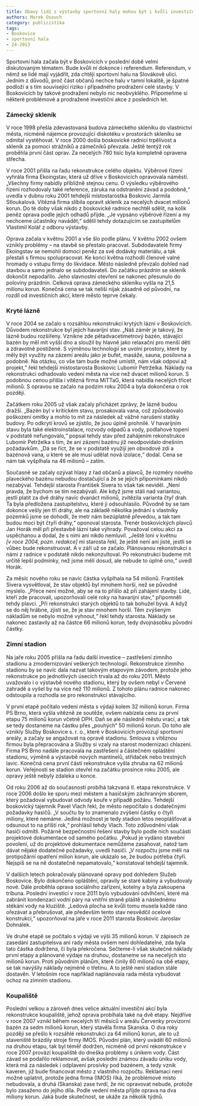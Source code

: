 ```yaml
---
title: Obavy lidí z výstavby sportovní haly mohou být i kvůli investičním akcím v minulosti
authors: Marek Osouch
category: publicistika
tags:
- Boskovice
- sportovní hala
- 24-2013
---
```


Sportovní hala začala být v Boskovicích v poslední době velmi diskutovaným tématem. Bude kvůli ní dokonce i referendum. Referendum, v němž se lidé mají vyjádřit, zda chtějí sportovní halu na Slovákově ulici. Jedním z důvodů, proč část občanů nechce halu v tamní lokalitě, je špatné podloží a s tím související riziko i případného prodražení celé stavby. V Boskovicích by takové prodražení nebylo nic neobvyklého. Připomeňme si některé problémové a prodražené investiční akce z posledních let.

### Zámecký skleník 

V roce 1998 přešla zdevastovaná budova zámeckého skleníku do vlastnictví města, nicméně nájemce provozující diskotéku v prostorách skleníku se odmítal vystěhovat. V roce 2000 došla boskovické radnici trpělivost a skleník za pomoci strážníků a zámečníků převzala. Ještě tentýž rok proběhla první část oprav. Za necelých 780 tisíc byla kompletně opravena střecha.

V roce 2001 přišla na řadu rekonstrukce celého objektu. Výběrové řízení vyhrála firma Ekoingstav, která už dříve v Boskovicích opravovala náměstí. „Všechny firmy nabídly přibližně stejnou cenu. O výsledku výběrového řízení rozhodovaly také reference, záruka na odstranění závad a podobně,“ uvedla v dubnu roku 2001 tehdejší místostarostka Boskovic Jarmila Stloukalová. Vítězná firma slíbila opravit skleník za necelých dvacet milionů korun. Do té doby však nikdo z boskovické radnice nechtěl sdělit, na kolik peněz oprava podle jejich odhadů přijde. „Je vypsáno výběrové řízení a my nechceme účastníky navádět,“ sdělil tehdy dotazujícím se zastupitelům Vlastimil Kolář z odboru výstavby.

Oprava začala v květnu 2001 a vše šlo podle plánu. V květnu 2002 ovšem vznikly problémy – na stavbě se přestalo pracovat. Subdodavatelé firmy Ekoingstav se nemohli domoci peněz za své dodávky materiálu, a tak přestali s firmou spolupracovat. Ke konci května rozhodli členové valné hromady o vstupu firmy do likvidace. Město následně převzalo dohled nad stavbou a samo jednalo se subdodavateli. Do začátku prázdnin se skleník dokončit nepodařilo. Jeho slavnostní otevření se nakonec přesunulo do poloviny prázdnin. Celková oprava zámeckého skleníku vyšla na 21,5 milionu korun. Konečná cena se tak neliší nijak zásadně od původní, na rozdíl od investičních akcí, které město teprve čekaly.

### Kryté lázně 

V roce 2004 se začalo s rozsáhlou rekonstrukcí krytých lázní v Boskovicích. Důvodem rekonstrukce byl jejich havarijní stav. „Náš záměr je takový, že lázně budou rozšířeny. Vznikne zde pětadvacetimetrový bazén, stávající bazén by měl mít vyšší dno a sloužil by hlavně jako relaxační pro menší děti a zdravotně postižené. S výměnou technologií se uvolní prostory, které by měly být využity na zázemí areálu jako je bufet, masáže, sauna, posilovna a podobně. Na otázku, co vše tam bude možné umístit, nám však odpoví až projekt,“ řekl tehdejší místostarosta Boskovic Lubomír Petrželka. Náklady na rekonstrukci odhadovalo vedení města na více než dvacet milionů korun. S podobnou cenou přišla i vítězná firma MiTTaG, která nabídla necelých třicet milionů. S opravou se začalo na podzim roku 2004 a byla dokončena o rok později.

Začátkem roku 2005 už však začaly přicházet zprávy, že lázně budou dražší. „Bazén byl v kritickém stavu, prosakovala vana, což způsobovalo poškození omítky a mohlo to mít za následek až vážné narušení statiky budovy. Po odkrytí krovů se zjistilo, že jsou úplně prohnilé. V havarijním stavu byla také elektroinstalace, rozvody odpadů a vody, podlahové topení v podstatě nefungovalo,“ popsal tehdy stav před zahájením rekonstrukce Lubomír Petrželka s tím, že ani zázemí bazénu již neodpovídalo dnešním požadavkům. „Dá se říct, že se v podstatě využijí jen obvodové zdi a bazénová vana, u které se ale musí udělat nová izolace,“ dodal. Cena se nám tak vyšplhala na 46 milionů – zatím.

Současně se začaly ozývat hlasy z řad občanů a plavců, že rozměry nového plaveckého bazénu nebudou dostačující a že se jejich připomínkami nikdo nezabýval. Tehdejší starosta František Sivera to však tak neviděl. „Není pravda, že bychom se tím nezabývali. Ale když jsme stáli nad variantou, jestli platit za dvě dráhy navíc dvanáct milionů, zvítězila varianta čtyř drah. Ta byla předložena zastupitelstvu, které ji odsouhlasilo. Původně by se tam dokonce vešly jen tři dráhy, ale na základě několika jednání s vlastníky pozemků jsme se dohodli, že metr nám bezúplatně převedou, a tak tam budou moci být čtyři dráhy,“ oponoval starosta. Trenér boskovických plavců Jan Horák měl při přestavbě lázní také výhrady. Považoval celou akci za uspěchanou a dodal, že s nimi ani nikdo nemluvil. „Ještě loni v květnu *[v roce 2004, pozn. redakce]* mi starosta řekl, že ještě není ani jisté, jestli se vůbec bude rekonstruovat. A v září už se začalo. Plánovanou rekonstrukci s námi z radnice v podstatě nikdo nekonzultoval. Po rekonstrukci budeme mít určitě lepší podmínky, než jsme měli dosud, ale nebude to úplně ono,“ uvedl Horák.

Za měsíc nového roku se navíc částka vyšplhala na 54 milionů. František Sivera vysvětloval, že stav objektů byl mnohem horší, než se původně myslelo. „Přece není možné, aby se na to přišlo až při zahájení stavby. Lidé, kteří zde pracovali, upozorňovali celé roky na havarijní stav,“ připomněli tehdy plavci. „Při rekonstrukci starých objektů to tak bohužel bývá. A když se do něj hrábne, zjistí se, že je stav mnohem horší. Těm zvýšeným nákladům se nebylo možné vyhnout,“ řekl tehdy starosta. Náklady se nakonec zastavily až na částce 66 milionů korun, tedy dvojnásobku původní částky.

### Zimní stadion 

Na jaře roku 2005 přišla na řadu další investice – zastřešení zimního stadionu a zmodernizování veškerých technologií. Rekonstrukce zimního stadionu by se navíc dala nazvat takovým etapovým závodem, protože jeho rekonstrukce po jednotlivých úsecích trvala až do roku 2011. Město uvažovalo i o výstavbě nového stadionu, který by ovšem nebyl v Červené zahradě a vyšel by na více než 110 milionů. Z tohoto plánu radnice nakonec odstoupila a rozhodla se pro rekonstrukci stávajícího.

V první etapě počítalo vedení města s výdaji kolem 32 milionů korun. Firma PS Brno, která vyšla vítězně ze soutěže, ovšem nabízela cenu za první etapu 75 milionů korun včetně DPH. Daň se ale následně městu vrací, a tak se tedy dostaneme na částku přes „pouhých“ 50 milionů korun. Do toho ale vznikly Služby Boskovice s. r. o., které v Boskovicích provozují sportovní areály, a začaly se angažovat na opravě stadionu. Smlouva s vítěznou firmou byla přepracována a Služby si vzaly na starost modernizaci chlazení. Firma PS Brno nadále pracovala na zastřešení a částečném opláštění stadionu, výměně a výstavbě nových mantinelů, střídaček nebo trestných lavic. Konečná cena první části rekonstrukce vyšla zhruba na 62 milionů korun. Veřejnosti se stadion otevřel na začátku prosince roku 2005, ale opravy ještě nebyly zdaleka u konce.

Od roku 2006 až do současnosti probíhá takzvaná II. etapa rekonstrukce. V roce 2006 došlo ke sporu mezi městem a hasičským záchranným sborem, který požadoval vybudovat odvody kouře v případě požáru. Tehdejší boskovický tajemník Pavel Vlach řekl, že město nepočítalo s dodatečnými požadavky hasičů. „V součtu by to znamenalo zvýšení částky o čtyři miliony, které nemáme. Jediná možnost je tedy stadion letos neoplášťovat a odsunout to na příští rok,“ prohlásil tehdy Vlach. Toto zdůvodnění však hasiči odmítli. Požárně bezpečnostní řešení stavby bylo podle nich součástí projektové dokumentace od samého počátku. „Pokud je vydáno stavební povolení, už do projektové dokumentace nemůžeme zasahovat, natož tam dávat nějaké dodatečné požadavky, uvedli hasiči. „V rozpočtu jsme měli na protipožární opatření milion korun, ale ukázalo se, že budou potřeba čtyři. Nejspíš se na ně dostatečně nepamatovalo,“ konstatoval tehdejší tajemník.

V dalších letech pokračovaly plánované opravy pod dohledem Služeb Boskovice. Bylo dokončeno opláštění, opravily se staré kabiny a vybudovaly nové. Dále proběhla oprava sociálního zařízení, kotelny a byla zakoupena tribuna. Poslední investicí v roce 2011 bylo vybudování odvlhčení, které má zabránit kondenzaci vodní páry na vnitřní straně pláště a následnému stékání vody na kluziště. „Ledová plocha se kvůli tomu musela každé ráno ořezávat a přebrušovat, ale především tento stav nesvědčil ocelové konstrukci,“ upozorňoval na jaře v roce 2011 starosta Boskovic Jaroslav Dohnálek.

Ve druhé etapě se počítalo s výdaji ve výši 35 milionů korun. V zápisech ze zasedání zastupitelsva ani rady města ovšem není dohledatelné, zda byla tato částka dodržena, či byla překročena. Sečteme-li však skutečné náklady první etapy a plánované výdaje na druhou, dostaneme se na necelých sto milionů korun. Proti původním plánům, které činily 60 milionů na obě etapy, se tak navýšily náklady nejméně o třetinu. A to ještě není stadion stále dostavěn. V letošním roce například naplánovala rada města vybudovat ochoz na zimním stadionu.

### Koupaliště 

Poslední velkou a zároveň dnes velice aktuální investiční akcí byla rekonstrukce koupaliště, jehož oprava probíhala také na dvě etapy. Nejdříve v roce 2007 vznikl během necelých tří měsíců v areálu Červenky provizorní bazén za sedm milionů korun, který stavěla firma Skanska. O dva roky později se přešlo k rozsáhlé rekonstrukci za 64 milionů korun, ale to už staveniště brázdily stroje firmy IMOS. Původní plán, který uváděl 60 milionů na druhou etapu, tak byl téměř dodržen, nicméně od první rekonstrukce v roce 2007 provází koupaliště do dneška problémy s únikem vody. Část závad se podařilo reklamovat, avšak poslední známou závadu úniku vody, která má za následek i odplavení prosívky pod bazénem, a tedy vznik kaveren, již bude financovat město z vlastního rozpočtu. Reklamaci není možné uplatnit, protože jedna firma (IMOS) říká, že problémové místo nebudovala, a druhá (Skanska) zase tvrdí, že nic opravovat nebude, protože bylo zasaženo do jejího díla. Podle vedení města přijde oprava na dva miliony korun. Jaká bude skutečnost, se ukáže za několik týdnů.